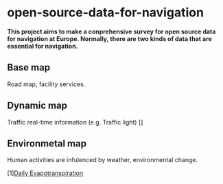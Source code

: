 # open-source-data-for-navigation

**This project aims to make a conprehensive survey for open source data for navigation at Europe. Normally, there are two kinds of data that are essential for navigation.**
## Base map

Road map, facility services.

## Dynamic map

Traffic real-time information (e.g. Traffic light)
[]

## Environmetal map

Human activities are infulenced by weather, environmental change.

[1][Daily Evapotranspiration](https://www.europeandataportal.eu/data/datasets/eo-eum-dat-msg-dmet?locale=en)
